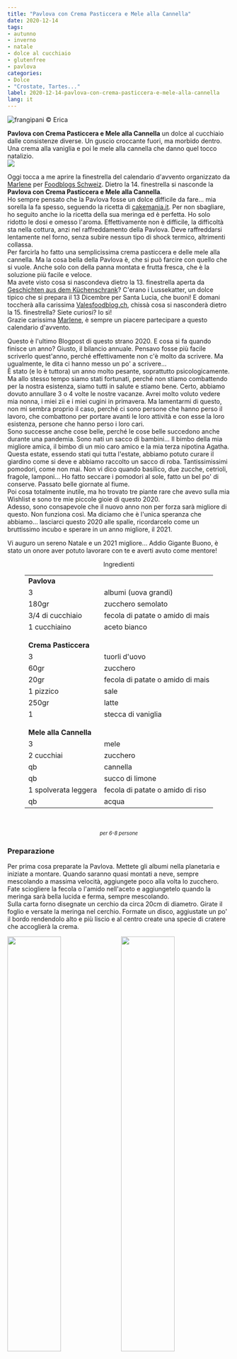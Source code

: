 ```yaml
---
title: "Pavlova con Crema Pasticcera e Mele alla Cannella"
date: 2020-12-14
tags:
- autunno
- inverno
- natale
- dolce al cucchiaio
- glutenfree
- pavlova
categories:
- Dolce
- "Crostate, Tartes..."
label: 2020-12-14-pavlova-con-crema-pasticcera-e-mele-alla-cannella
lang: it 
---
```

![](header.jpeg "frangipani © Erica")

**Pavlova con Crema Pasticcera e Mele alla Cannella** un dolce al cucchiaio dalle consistenze diverse. Un guscio croccante fuori, ma morbido dentro. Una crema alla vaniglia e poi le mele alla cannella che danno quel tocco natalizio.
<br />
<a href="https://www.foodblogs-schweiz.ch/foodblogs-schweiz-adventskalender-2020/" target="_blank" rel="noreferrer noopener">
<img src="https://www.foodblogs-schweiz.ch/wp-content/uploads/2020/10/Challenge-Banner-1.png" class="wp-image-452 ignore-gallery-item"></a>

Oggi tocca a me aprire la finestrella del calendario d'avvento organizzato da <a href="https://marlenessweetthings.ch" target="_blank">Marlene</a> per <a href="https://www.foodblogs-schweiz.ch" target="_blank">Foodblogs Schweiz</a>. Dietro la 14. finestrella si nasconde la **Pavlova con Crema Pasticcera e Mele alla Cannella**.
<br />
Ho sempre pensato che la Pavlova fosse un dolce difficile da fare... mia sorella la fa spesso, seguendo la ricetta di <a href="https://www.cakemania.it/ricette/pavlova/" target="_blank">cakemania.it</a>. Per non sbagliare, ho seguito anche io la ricetta della sua meringa ed è perfetta. Ho solo ridotto le dosi e omesso l'aroma. Effettivamente non è difficile, la difficoltà sta nella cottura, anzi nel raffreddamento della Pavlova. Deve raffreddarsi lentamente nel forno, senza subire nessun tipo di shock termico, altrimenti collassa.
<br />
Per farcirla ho fatto una semplicissima crema pasticcera e delle mele alla cannella. Ma la cosa bella della Pavlova è, che si può farcire con quello che si vuole. Anche solo con della panna montata e frutta fresca, che è la soluzione più facile e veloce.
<br />
Ma avete visto cosa si nascondeva dietro la 13. finestrella aperta da <a href="https://www.geschichtenausdemkuechenschrank.ch/2020/12/13/lussekatter-schwedisches-hefegebäck-mit-safran/" target="_blank">Geschichten aus dem Küchenschrank</a>? C'erano i Lussekatter, un dolce tipico che si prepara il 13 Dicembre per Santa Lucia, che buoni! E domani toccherà alla carissima <a href="https://www.valesfoodblog.ch" target="_blank">Valesfoodblog.ch</a>, chissà cosa si nasconderà dietro la 15. finestrella? Siete curiosi? Io sì!
<br />
Grazie carissima <a href="https://marlenessweetthings.ch" target="_blank">Marlene</a>, è sempre un piacere partecipare a questo calendario d'avvento.

Questo è l'ultimo Blogpost di questo strano 2020. E cosa si fa quando finisce un anno? Giusto, il bilancio annuale. Pensavo fosse più facile scriverlo quest'anno, perché effettivamente non c'è molto da scrivere. Ma ugualmente, le dita ci hanno messo un po' a scrivere...
<br />
È stato (e lo è tuttora) un anno molto pesante, soprattutto psicologicamente. Ma allo stesso tempo siamo stati fortunati, perché non stiamo combattendo per la nostra esistenza, siamo tutti in salute e stiamo bene. Certo, abbiamo dovuto annullare 3 o 4 volte le nostre vacanze. Avrei molto voluto vedere mia nonna, i miei zii e i miei cugini in primavera. Ma lamentarmi di questo, non mi sembra proprio il caso, perché ci sono persone che hanno perso il lavoro, che combattono per portare avanti le loro attività e con esse la loro esistenza, persone che hanno perso i loro cari.
<br />
Sono successe anche cose belle, perché le cose belle succedono anche durante una pandemia. Sono nati un sacco di bambini... Il bimbo della mia migliore amica, il bimbo di un mio caro amico e la mia terza nipotina Agatha. Questa estate, essendo stati qui tutta l'estate, abbiamo potuto curare il giardino come si deve e abbiamo raccolto un sacco di roba. Tantissimissimi pomodori, come non mai. Non vi dico quando basilico, due zucche, cetrioli, fragole, lamponi... Ho fatto seccare i pomodori al sole, fatto un bel po' di conserve. Passato belle giornate al fiume.
<br />
Poi cosa totalmente inutile, ma ho trovato tre piante rare che avevo sulla mia Wishlist e sono tre mie piccole gioie di questo 2020.
<br />
Adesso, sono consapevole che il nuovo anno non per forza sarà migliore di questo. Non funziona così. Ma diciamo che è l'unica speranza che abbiamo... lasciarci questo 2020 alle spalle, ricordarcelo come un bruttissimo incubo e sperare in un anno migliore, il 2021.

Vi auguro un sereno Natale e un 2021 migliore... Addio Gigante Buono, è stato un onore aver potuto lavorare con te e averti avuto come mentore! 

<div id="wrapper" style="text-align: center">
  <div id="yourdiv" style="display: inline-block;">
    <div class="ingredients" itemscope itemtype="http://schema.org/Recipe">
      <span itemprop="name" style="display:none;">Pavlova con Crema Pasticcera e Mele alla Cannella</span>
      <span itemprop="recipeCategory" style="display:none;">Dolce</span>
      <img itemprop="image" style="display:none;" class="ignore-gallery-item" src="header.jpeg"/>
      <span itemprop="author" style="display:none;">Erica Raiano</span>
      <span itemprop="description" style="display:none;">Pavlova con Crema Pasticcera e Mele alla Cannella un dolce al cucchiaio dalle consistenze diverse. Un guscio croccante fuori, ma morbido dentro. Una crema alla vaniglia e poi le mele alla cannella che danno quel tocco natalizio.</span>
      <div class="ingredients-title">Ingredienti</div>
      <table>
        <tbody>
          <tr>
            <td colspan="2"><b>Pavlova</b></td>
          </tr>      
          <tr itemprop="recipeIngredient">        
            <td>3</td>
            <td>albumi (uova grandi)</td>
          </tr>
          <tr itemprop="recipeIngredient">
            <td>180gr</td>
            <td>zucchero semolato</td>
          </tr>
          <tr itemprop="recipeIngredient">
            <td>3/4 di cucchiaio</td>
            <td>fecola di patate o amido di mais</td>
          </tr>
          <tr itemprop="recipeIngredient">
            <td>1 cucchiaino</td>
            <td>aceto bianco</td>
          </tr>
          <tr style="height: 15px;"></tr>
          <tr>
            <td colspan="2"><b>Crema Pasticcera</b></td>
          </tr>
          <tr itemprop="recipeIngredient">
            <td>3</td>
            <td>tuorli d'uovo</td>
          </tr>
          <tr itemprop="recipeIngredient">      
            <td>60gr</td>
            <td>zucchero</td>
          </tr>
          <tr itemprop="recipeIngredient">
            <td>20gr</td>
            <td>fecola di patate o amido di mais</td>
          </tr>
          <tr itemprop="recipeIngredient">
            <td>1 pizzico</td>
            <td>sale</td>
          </tr>
          <tr itemprop="recipeIngredient">
            <td>250gr</td>
            <td>latte</td>
          </tr>
          <tr itemprop="recipeIngredient">
            <td>1</td>
            <td>stecca di vaniglia</td>
          </tr>
          <tr style="height: 15px;"></tr>
          <tr>          
            <td colspan="2"><b>Mele alla Cannella</b></td>
          </tr>
          <tr itemprop="recipeIngredient">
            <td>3</td>
            <td>mele</td>
          </tr>
          <tr itemprop="recipeIngredient">
            <td>2 cucchiai</td>
            <td>zucchero</td>
          </tr>
          <tr itemprop="recipeIngredient">
            <td>qb</td>
            <td>cannella</td>
          </tr>
          <tr itemprop="recipeIngredient">
            <td>qb</td>
            <td>succo di limone</td>
          </tr>
          <tr itemprop="recipeIngredient">
            <td>1 spolverata leggera</td>
            <td>fecola di patate o amido di riso</td>
          </tr>
          <tr itemprop="recipeIngredient">
            <td>qb</td>
            <td>acqua</td>
          </tr>
        </tbody>
      </table>
      <br></br>
      <i class="pull-right" style="font-size: 80%;" itemprop="recipeYield">per 6-8 persone</i>
    </div>
  </div>
</div>


<h3>
  <font color="grey">
    <i class="fa-solid fa-gears"></i>
  </font> Preparazione
</h3>

Per prima cosa preparate la Pavlova. Mettete gli albumi nella planetaria e iniziate a montare. Quando saranno quasi montati a neve, sempre mescolando a massima velocità, aggiungete poco alla volta lo zucchero.
<br />
Fate sciogliere la fecola o l'amido nell'aceto e aggiungetelo quando la meringa sarà bella lucida e ferma, sempre mescolando.
<br />
Sulla carta forno disegnate un cerchio da circa 20cm di diametro. Girate il foglio e versate la meringa nel cerchio. Formate un disco, aggiustate un po' il bordo rendendolo alto e più liscio e al centro create una specie di cratere che accoglierà la crema.
<p>
  <div style="width: 100%; margin-bottom: 0">
    <img style="float: left; width: 49%; margin-right: 1%" src="meringa.jpeg" alt="" title="frangipani © Erica" />
    <img style="float: left; width: 49%; margin-left: 1%" src="teglia.jpeg" alt="" title="frangipani © Erica" />
    <div style="clear: both"></div>
  </div>
</p>

Infornate la Pavlova nel forno preriscaldato a 160°C ventilato, dopo 10min abbassate la temperatura a 150°C e cuocete per altri 40-50min. Non aprite il forno durante la cottura, per nessun motivo. Una volta cotta, fatela raffreddare nel forno leggermente aperto.
![](pavlova.jpeg "frangipani © Erica")

Mentre la Pavlova cuoce, preparate la crema pasticcera. In una coppa mescolate i tuorli con lo zucchero e l'amido o la fecola finché avrete un composto bello liscio. A parte portate quasi a bollore il latte con la stecca di vaniglia precedentemente aperta, poi sempre mescolando, versate il latte bollente nella coppa con i tuorli. Mescolate bene e versate il tutto di nuovo nella pentola e a temperatura moderata e sempre mescolando, cuocete finché si sarà addensata. Versate la crema pasticcera in una coppa, coprite con la pellicola a contatto e fate raffreddare.
![](pasticcera.jpeg "frangipani © Erica")

L'ultima parte sono le mele alla cannella... potete prepararle e farle raffreddare o prepararle all'ultimo momento e servirle come componente calda del dolce... Dunque pelate le mele, eliminate la parte centrale e tagliatele a fettine. Mettetele in un pentolino con lo zucchero, il succo di limone, la cannella (in polvere o la stecca), l'amido o la fecola e un pochino d'acqua. Fate cucinare per qualche minuto a temperatura media, le mele si dovranno ammorbidire leggermente, ma rimanere croccanti e regolatevi con l'acqua, ci dovrà essere un pochettino di salsina...
![](mele.jpeg "frangipani © Erica")

Mettete la Pavlova su di un piatto da portata, distribuite nel cratere la crema pasticcera (prima mescolatela un pochettino per ammorbidirla) e finite con le mele alla cannella... servite e finitela subito!

<p>
  <div style="width: 100%; margin-bottom: 0">
    <img style="float: left; width: 49%; margin-right: 1%" src="risultato1.jpeg" alt="" title="frangipani © Erica" />
    <img style="float: left; width: 49%; margin-left: 1%" src="risultato2.jpeg" alt="" title="frangipani © Erica" />
    <div style="clear: both"></div>
  </div>
</p>

![](risultato3.jpeg "frangipani © Erica")

<p>
  <div style="width: 100%; margin-bottom: 0">
    <img style="float: left; width: 49%; margin-right: 1%" src="risultato4.jpeg" alt="" title="frangipani © Erica" />
    <img style="float: left; width: 49%; margin-left: 1%" src="risultato5.jpeg" alt="" title="frangipani © Erica" />
    <div style="clear: both"></div>
  </div>
</p>

<p>
  <div style="width: 100%; margin-bottom: 0">
    <img style="float: left; width: 49%; margin-right: 1%" src="risultato6.jpeg" alt="" title="frangipani © Erica" />
    <img style="float: left; width: 49%; margin-left: 1%" src="risultato7.jpeg" alt="" title="frangipani © Erica" />
    <div style="clear: both"></div>
  </div>
</p>

![](risultato8.jpeg "frangipani © Erica")

<p>
  <div style="width: 100%; margin-bottom: 0">
    <img style="float: left; width: 49%; margin-right: 1%" src="risultato9.jpeg" alt="" title="frangipani © Erica" />
    <img style="float: left; width: 49%; margin-left: 1%" src="risultato10.jpeg" alt="" title="frangipani © Erica" />
    <div style="clear: both"></div>
  </div>
</p>

<p>
  <div style="width: 100%; margin-bottom: 0">
    <img style="float: left; width: 49%; margin-right: 1%" src="risultato11.jpeg" alt="" title="frangipani © Erica" />
    <img style="float: left; width: 49%; margin-left: 1%" src="risultato12.jpeg" alt="" title="frangipani © Erica" />
    <div style="clear: both"></div>
  </div>
</p>

![](risultato13.jpeg "frangipani © Erica")

<p>
  <div style="width: 100%; margin-bottom: 0">
    <img style="float: left; width: 49%; margin-right: 1%" src="risultato14.jpeg" alt="" title="frangipani © Erica" />
    <img style="float: left; width: 49%; margin-left: 1%" src="risultato15.jpeg" alt="" title="frangipani © Erica" />
    <div style="clear: both"></div>
  </div>
</p>

<h4>Buon appetito
  <font color="red">
    <i class="fa-regular fa-face-smile"></i>
  </font>
</h4>